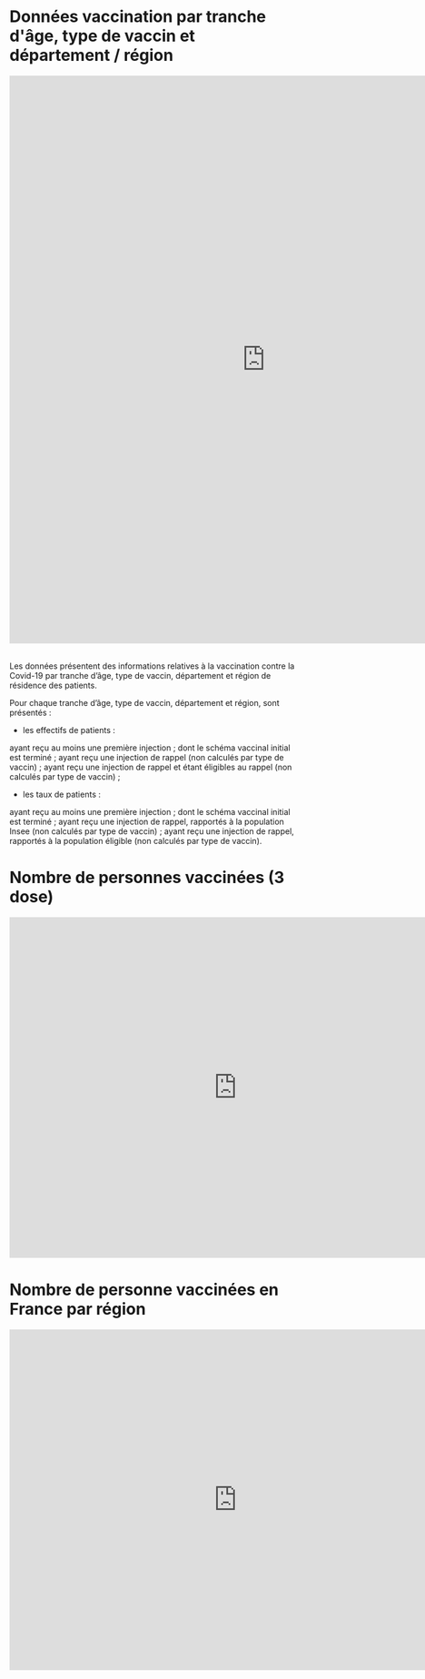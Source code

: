 <h1>Données vaccination par tranche d'âge, type de vaccin et département / région</h1>
<iframe src="https://data.opendatasoft.com/explore/embed/dataset/donnees-vaccination-par-tranche-dage-type-de-vaccin-et-departement@cnam/table/?&static=false&datasetcard=false" width="900" height="1000" frameborder="0"></iframe>

<br>Les données présentent des informations relatives à la vaccination contre la Covid-19 par tranche d’âge, type de vaccin, département et région de résidence des patients.

Pour chaque tranche d’âge, type de vaccin, département et région, sont présentés :

- les effectifs de patients :

ayant reçu au moins une première injection ;
dont le schéma vaccinal initial est terminé ;
ayant reçu une injection de rappel (non calculés par type de vaccin) ;
ayant reçu une injection de rappel et étant éligibles au rappel (non calculés par type de vaccin) ;
- les taux de patients :

ayant reçu au moins une première injection ;
dont le schéma vaccinal initial est terminé ;
ayant reçu une injection de rappel, rapportés à la population Insee (non calculés par type de vaccin) ;
ayant reçu une injection de rappel, rapportés à la population éligible (non calculés par type de vaccin).
</br>


<h1>Nombre de personnes vaccinées (3 dose)</h1>

<iframe src="https://data.opendatasoft.com/chart/embed/?dataChart=eyJ0aW1lc2NhbGUiOiIiLCJxdWVyaWVzIjpbeyJjaGFydHMiOlt7InR5cGUiOiJsaW5lIiwiZnVuYyI6IkFWRyIsInlBeGlzIjoibl9kb3NlMSIsInNjaWVudGlmaWNEaXNwbGF5Ijp0cnVlLCJjb2xvciI6IiNGRjUxNUEifV0sInhBeGlzIjoibl9yYXBwZWwiLCJtYXhwb2ludHMiOm51bGwsInRpbWVzY2FsZSI6IiIsInNvcnQiOiIiLCJjb25maWciOnsiZGF0YXNldCI6ImNvdmlkLTE5LWZyYW5jZS12YWNjaW5hdGlvbnMtYWdlLXNleGUtZGVwQHB1YmxpYyIsIm9wdGlvbnMiOnt9fX1dLCJhbGlnbk1vbnRoIjp0cnVlLCJkaXNwbGF5TGVnZW5kIjp0cnVlfQ%3D%3D&static=false&datasetcard=false" width="800" height="600" frameborder="0"></iframe>


<h1>Nombre de personne vaccinées en France par région</h1>
<iframe frameborder="0" width="800" height="600" src="https://data.opendatasoft.com/map/embed/wissal_alammasse/?&static=false&scrollWheelZoom=false"></iframe>
